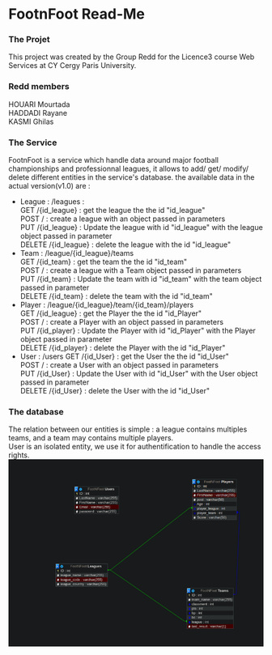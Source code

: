 # FootnFoot Read-Me
### The Projet
This project was created by the Group Redd for the Licence3 course Web Services at  CY Cergy Paris University.
### Redd members
HOUARI Mourtada<br>
HADDADI Rayane<br>
KASMI Ghilas
### The Service
FootnFoot is a service which handle data around major football championships and professionnal leagues, it allows to add/ get/ modify/ delete different entities in the service's database. the available data in the actual version(v1.0) are :  
* League : /leagues :<br>
    GET /{id_league} : get the league the the id "id_league"<br>
    POST / : create a league with an object passed in parameters<br>
    PUT /{id_league} : Update the league with id "id_league" with the league object passed in parameter<br>
    DELETE /{id_league} : delete the league with the id "id_league"<br>
* Team : /league/{id_league}/teams<br>
    GET /{id_team} : get the team the the id "id_team"<br>
    POST / : create a league with a Team object passed in parameters<br>
    PUT /{id_team} : Update the team with id "id_team" with the team object passed in parameter<br>
    DELETE /{id_team} : delete the team with the id "id_team"<br>
* Player : /league/{id_league}/team/{id_team}/players<br>
    GET /{id_league} : get the Player the the id "id_Player"<br>
    POST / : create a Player with an object passed in parameters<br>
    PUT /{id_player} : Update the Player with id "id_Player" with the Player object passed in parameter<br>
    DELETE /{id_player} : delete the Player with the id "id_Player"
* User : /users
    GET /{id_User} : get the User the the id "id_User"<br>
    POST / : create a User with an object passed in parameters<br>
    PUT /{id_User} : Update the User with id "id_User" with the User object passed in parameter<br>
    DELETE /{id_User} : delete the User with the id "id_User"<br>
### The database
The relation between our entities is simple : a league contains multiples teams, and a team may contains multiple players.<br>
User is an isolated entity, we use it for authentification to handle the access rights.<br>
<img src="https://github.com/RED-AUtoMate/Foot-nfoot/blob/b700c8f89b5c77fead867256906850e500cfe15e/MCD.png">
